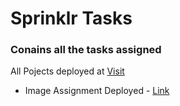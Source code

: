 # Sprinklr Tasks

### Conains all the tasks assigned

All Pojects deployed at [Visit](https://sanyamsri.github.io/Sprinklr-Tasks)

- Image Assignment Deployed - [Link](https://sanyamsri.github.io/Sprinklr-Tasks/Assignment%201)
